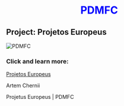 <h1 style="text-align: center; color: blue"><strong>PDMFC</strong></h1>
<h2>Project: Projetos Europeus</h2>
<p><img src="https://media.licdn.com/dms/image/C560BAQHXBghD7Nx-4w/company-logo_200_200/0?e=2159024400&v=beta&t=A6K8_zmA_10tZwaQMNgehsP1XuUp7Bzi9hWbaUExSEg" alt="PDMFC"></p>
<h3>Click and learn more:</h3>
<p><a href="http://project3.rochaesilva.com/" target="_blank">Projetos Europeus</a></p>
<p>
	Artem Chernii
</p>
<p>
	Projetus Europeus | PDMFC
</p>
